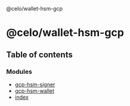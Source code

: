 @celo/wallet-hsm-gcp

# @celo/wallet-hsm-gcp

## Table of contents

### Modules

- [gcp-hsm-signer](modules/gcp_hsm_signer.md)
- [gcp-hsm-wallet](modules/gcp_hsm_wallet.md)
- [index](modules/index.md)
